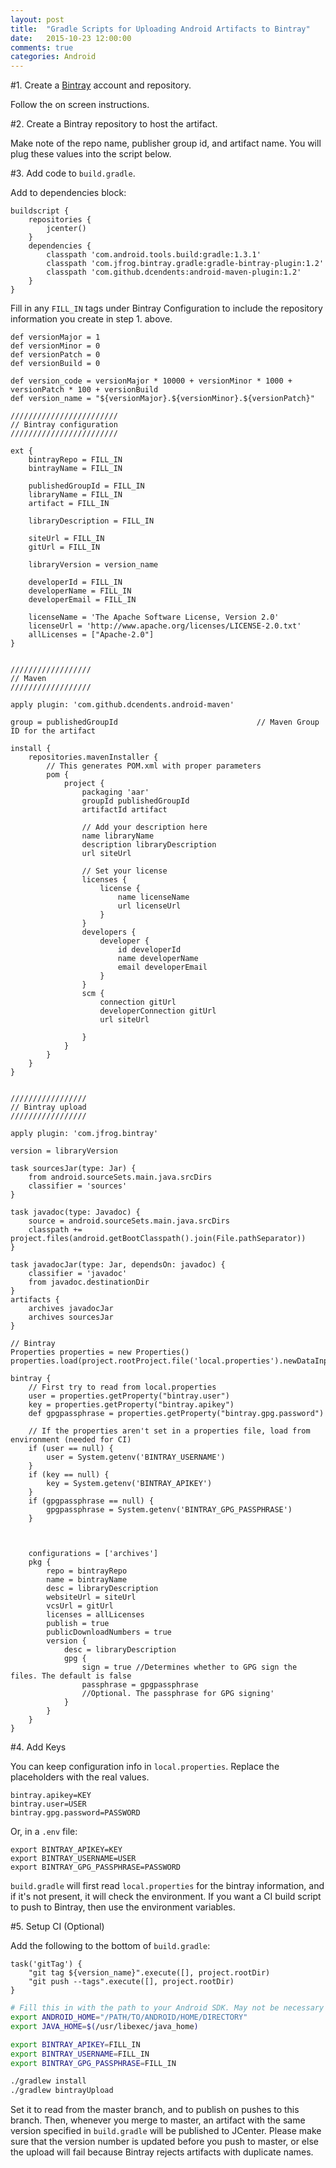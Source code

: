```yaml
---
layout: post
title:  "Gradle Scripts for Uploading Android Artifacts to Bintray"
date:   2015-10-23 12:00:00
comments: true
categories: Android
---
```


#1. Create a [Bintray][bintray-link] account and repository.

Follow the on screen instructions.

#2. Create a Bintray repository to host the artifact.

Make note of the repo name, publisher group id, and artifact name. You will plug these values into the script below.

#3. Add code to `build.gradle`.

Add to dependencies block:

```
buildscript {
    repositories {
        jcenter()
    }
    dependencies {
        classpath 'com.android.tools.build:gradle:1.3.1'
        classpath 'com.jfrog.bintray.gradle:gradle-bintray-plugin:1.2'
        classpath 'com.github.dcendents:android-maven-plugin:1.2'
    }
}
```

Fill in any `FILL_IN` tags under Bintray Configuration to include the repository information you create in step 1. above.

```
def versionMajor = 1
def versionMinor = 0
def versionPatch = 0
def versionBuild = 0

def version_code = versionMajor * 10000 + versionMinor * 1000 + versionPatch * 100 + versionBuild
def version_name = "${versionMajor}.${versionMinor}.${versionPatch}"

////////////////////////
// Bintray configuration
////////////////////////

ext {
    bintrayRepo = FILL_IN
    bintrayName = FILL_IN

    publishedGroupId = FILL_IN
    libraryName = FILL_IN
    artifact = FILL_IN

    libraryDescription = FILL_IN

    siteUrl = FILL_IN
    gitUrl = FILL_IN

    libraryVersion = version_name

    developerId = FILL_IN
    developerName = FILL_IN
    developerEmail = FILL_IN

    licenseName = 'The Apache Software License, Version 2.0'
    licenseUrl = 'http://www.apache.org/licenses/LICENSE-2.0.txt'
    allLicenses = ["Apache-2.0"]
}


//////////////////
// Maven
//////////////////

apply plugin: 'com.github.dcendents.android-maven'

group = publishedGroupId                               // Maven Group ID for the artifact

install {
    repositories.mavenInstaller {
        // This generates POM.xml with proper parameters
        pom {
            project {
                packaging 'aar'
                groupId publishedGroupId
                artifactId artifact

                // Add your description here
                name libraryName
                description libraryDescription
                url siteUrl

                // Set your license
                licenses {
                    license {
                        name licenseName
                        url licenseUrl
                    }
                }
                developers {
                    developer {
                        id developerId
                        name developerName
                        email developerEmail
                    }
                }
                scm {
                    connection gitUrl
                    developerConnection gitUrl
                    url siteUrl

                }
            }
        }
    }
}


/////////////////
// Bintray upload
/////////////////

apply plugin: 'com.jfrog.bintray'

version = libraryVersion

task sourcesJar(type: Jar) {
    from android.sourceSets.main.java.srcDirs
    classifier = 'sources'
}

task javadoc(type: Javadoc) {
    source = android.sourceSets.main.java.srcDirs
    classpath += project.files(android.getBootClasspath().join(File.pathSeparator))
}

task javadocJar(type: Jar, dependsOn: javadoc) {
    classifier = 'javadoc'
    from javadoc.destinationDir
}
artifacts {
    archives javadocJar
    archives sourcesJar
}

// Bintray
Properties properties = new Properties()
properties.load(project.rootProject.file('local.properties').newDataInputStream())

bintray {
    // First try to read from local.properties
    user = properties.getProperty("bintray.user")
    key = properties.getProperty("bintray.apikey")
    def gpgpassphrase = properties.getProperty("bintray.gpg.password")

    // If the properties aren't set in a properties file, load from environment (needed for CI)
    if (user == null) {
        user = System.getenv('BINTRAY_USERNAME')
    }
    if (key == null) {
        key = System.getenv('BINTRAY_APIKEY')
    }
    if (gpgpassphrase == null) {
        gpgpassphrase = System.getenv('BINTRAY_GPG_PASSPHRASE')
    }



    configurations = ['archives']
    pkg {
        repo = bintrayRepo
        name = bintrayName
        desc = libraryDescription
        websiteUrl = siteUrl
        vcsUrl = gitUrl
        licenses = allLicenses
        publish = true
        publicDownloadNumbers = true
        version {
            desc = libraryDescription
            gpg {
                sign = true //Determines whether to GPG sign the files. The default is false
                passphrase = gpgpassphrase
                //Optional. The passphrase for GPG signing'
            }
        }
    }
}
```

#4. Add Keys

You can keep configuration info in `local.properties`. Replace the placeholders with the real values.

```
bintray.apikey=KEY
bintray.user=USER
bintray.gpg.password=PASSWORD
```

Or, in a `.env` file:

```
export BINTRAY_APIKEY=KEY
export BINTRAY_USERNAME=USER
export BINTRAY_GPG_PASSPHRASE=PASSWORD
```

`build.gradle` will first read `local.properties` for the bintray information, and if it's not present, it will check the environment. If you want a CI build script to push to Bintray, then use the environment variables.

#5. Setup CI (Optional)

Add the following to the bottom of `build.gradle`:

```
task('gitTag') {
    "git tag ${version_name}".execute([], project.rootDir)
    "git push --tags".execute([], project.rootDir)
}
```

```bash
# Fill this in with the path to your Android SDK. May not be necessary if this environment variable is already populated
export ANDROID_HOME="/PATH/TO/ANDROID/HOME/DIRECTORY"
export JAVA_HOME=$(/usr/libexec/java_home)

export BINTRAY_APIKEY=FILL_IN
export BINTRAY_USERNAME=FILL_IN
export BINTRAY_GPG_PASSPHRASE=FILL_IN

./gradlew install
./gradlew bintrayUpload
```


Set it to read from the master branch, and to publish on pushes to this branch. Then, whenever you merge to master, an artifact with the same version specified in `build.gradle` will be published to JCenter. Please make sure that the version number is updated before you push to master, or else the upload will fail because Bintray rejects artifacts with duplicate names.

[bintray-link]: https://bintray.com
